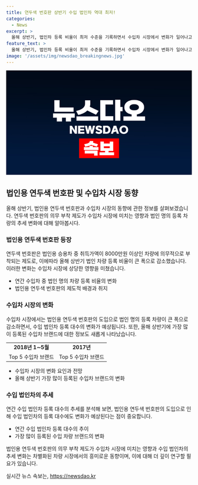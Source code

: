 ```yaml
---
title: 연두색 번호판 상반기 수입 법인차 역대 최저!
categories:
  - News
excerpt: >
  올해 상반기, 법인차 등록 비율이 최저 수준을 기록하면서 수입차 시장에서 변화가 일어나고 있다. 연두색 번호판 의무 부착 제도가 영향을 미치며, 고가 수입차를 법인차로 구매하는 경향이 줄어들고 있다. 1~6월 기간 가장 많이 등록된 수입차 브랜드는 BMW로 조사됐으며, 수입 법인차 등록 대수가 하반기에도 늘지 않는다면 10만 대를 넘지 못할 것으로 예상된다.
feature_text: >
  올해 상반기, 법인차 등록 비율이 최저 수준을 기록하면서 수입차 시장에서 변화가 일어나고 있다. 연두색 번호판 의무 부착 제도가 영향을 미치며, 고가 수입차를 법인차로 구매하는 경향이 줄어들고 있다. 1~6월 기간 가장 많이 등록된 수입차 브랜드는 BMW로 조사됐으며, 수입 법인차 등록 대수가 하반기에도 늘지 않는다면 10만 대를 넘지 못할 것으로 예상된다.
image: '/assets/img/newsdao_breakingnews.jpg'
---
```


<p><img src="/assets/img/newsdao_breakingnews.jpg" alt="pcversion 속보" /></p>

<h2 data-ke-size="size26">법인용 연두색 번호판 및 수입차 시장 동향</h2>

<p data-ke-size="size16">올해 상반기, 법인용 연두색 번호판과 수입차 시장의 동향에 관한 정보를 살펴보겠습니다. 연두색 번호판의 의무 부착 제도가 수입차 시장에 미치는 영향과 법인 명의 등록 차량의 추세 변화에 대해 알아봅시다.</p>

<h3>법인용 연두색 번호판 등장</h3>

<p data-ke-size="size16">연두색 번호판은 법인용 승용차 중 취득가액이 8000만원 이상인 차량에 의무적으로 부착되는 제도로, 이에따라 올해 상반기 법인 차량 등록 비율이 큰 폭으로 감소했습니다. 이러한 변화는 수입차 시장에 상당한 영향을 미쳤습니다.</p>

<ul>
  <li>연간 수입차 중 법인 명의 차량 등록 비율의 변화</li>
  <li>법인용 연두색 번호판의 제도적 배경과 취지</li>
</ul>

<h3>수입차 시장의 변화</h3>

<p data-ke-size="size16">수입차 시장에서는 법인용 연두색 번호판의 도입으로 법인 명의 등록 차량이 큰 폭으로 감소하면서, 수입 법인차 등록 대수의 변화가 예상됩니다. 또한, 올해 상반기에 가장 많이 등록된 수입차 브랜드에 대한 정보도 새롭게 나타났습니다.</p>

<table>
  <tr>
    <td style="text-align: center; height: 17px;"><b>2018년 1∼5월</b></td>
    <td style="text-align: center; height: 17px;"><b>2017년</b></td>
  </tr>
  <tr>
    <td style="text-align: center; height: 17px;">Top 5 수입차 브랜드</td>
    <td style="text-align: center; height: 17px;">Top 5 수입차 브랜드</td>
  </tr>
</table>

<ul>
  <li>수입차 시장의 변화 요인과 전망</li>
  <li>올해 상반기 가장 많이 등록된 수입차 브랜드의 변화</li>
</ul>

<h3>수입 법인차의 추세</h3>

<p data-ke-size="size16">연간 수입 법인차 등록 대수의 추세를 분석해 보면, 법인용 연두색 번호판의 도입으로 인해 수입 법인차의 등록 대수에도 변화가 예상된다는 점이 중요합니다.</p>

<ul>
  <li>연간 수입 법인차 등록 대수의 추이</li>
  <li>가장 많이 등록된 수입 차량 브랜드의 변화</li>
</ul>

<p data-ke-size="size16">법인용 연두색 번호판의 의무 부착 제도가 수입차 시장에 미치는 영향과 수입 법인차의 추세 변화는 차별화된 차량 시장에서의 흥미로운 동향이며, 이에 대해 더 깊이 연구할 필요가 있습니다.</p>
실시간 뉴스 속보는, <a href="https://newsdao.kr" rel="dofollow">https://newsdao.kr</a>



